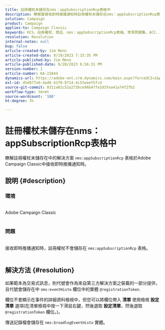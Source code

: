```yaml
---
title: 註冊權杖未儲存在nms：appSubscriptionRcp表格中
description: 瞭解當接收即時推播通知時註冊權杖未儲存在nms：appSubscriptionRcp表格中的解決方案。
solution: Campaign
product: Campaign
applies-to: Campaign Classic
keywords: KCS、註冊權杖、商店、nms：appSubscriptionRcp表格、常見問題集、ACC、Adobe Campaign Classic、推播通知、@registrationToken、nms：eventHisto、設定清單、傳送記錄檔、nms：broadlogEventHisto
resolution: Resolution
internal-notes: null
bug: false
article-created-by: Jim Menn
article-created-date: 9/19/2023 7:15:35 PM
article-published-by: Jim Menn
article-published-date: 9/20/2023 6:56:31 PM
version-number: 1
article-number: KA-22844
dynamics-url: https://adobe-ent.crm.dynamics.com/main.aspx?forceUCI=1&pagetype=entityrecord&etn=knowledgearticle&id=44bc4ae6-2057-ee11-be6f-6045bd006268
exl-id: d5d877a9-4ad6-41f0-9714-4c53eeef5fcd
source-git-commit: 0311a02c52a273bce96b47fe2d3fea41a74f2fb2
workflow-type: tm+mt
source-wordcount: '188'
ht-degree: 3%

---
```


# 註冊權杖未儲存在nms：appSubscriptionRcp表格中


瞭解註冊權杖未儲存在中的解決方案 `nms:appSubscriptionRcp` 表格於Adobe Campaign Classic中接收即時推播通知時。

## 說明 {#description}




### 環境


<br>Adobe Campaign Classic<br><br>


### 問題


<br>接收即時推播通知時，註冊權杖不會儲存在 `nms:appSubscriptionRcp` 表格。<br><br>



## 解決方法 {#resolution}


如果範本為交易式訊息，則代號會作為來自第三方解決方案之裝載的一部分提供，且代號會儲存在中 `nms:eventHisto` 欄位中的實體 `@registrationToken`.

欄位不會顯示在事件的詳細資料檢視中，但您可以將欄位帶入 <b>清單</b> 使用檢視 <b>設定清單</b> 選項(在清單檢視中按一下滑鼠右鍵，然後選取 <b>設定清單</b>，然後選取 `@registrationToken` 欄位。)。

傳送記錄檔會儲存在 `nms:broadlogEventHisto` 實體。
